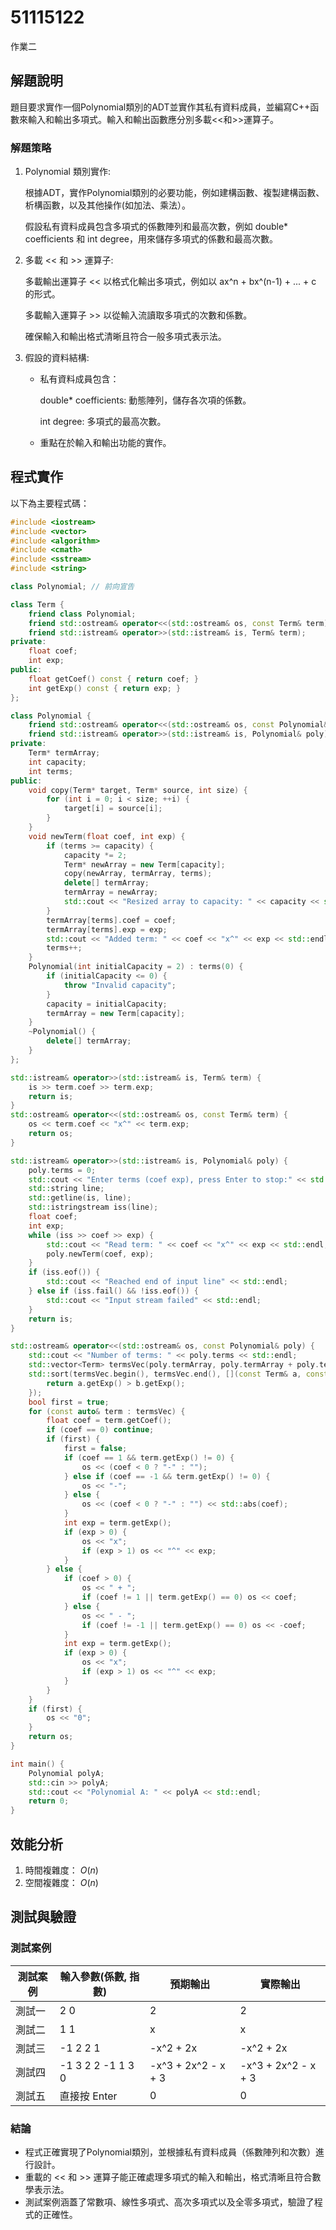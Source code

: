 # 51115122

作業二

## 解題說明

題目要求實作一個Polynomial類別的ADT並實作其私有資料成員，並編寫C++函數來輸入和輸出多項式。輸入和輸出函數應分別多載<<和>>運算子。

### 解題策略

1. Polynomial 類別實作:
   
   根據ADT，實作Polynomial類別的必要功能，例如建構函數、複製建構函數、析構函數，以及其他操作(如加法、乘法）。
    
   假設私有資料成員包含多項式的係數陣列和最高次數，例如 double* coefficients 和 int degree，用來儲存多項式的係數和最高次數。
   
 2. 多載 << 和 >> 運算子:

    多載輸出運算子 << 以格式化輸出多項式，例如以 ax^n + bx^(n-1) + ... + c 的形式。

    多載輸入運算子 >> 以從輸入流讀取多項式的次數和係數。

    確保輸入和輸出格式清晰且符合一般多項式表示法。

3. 假設的資料結構:
   
   - 私有資料成員包含：
     
       double* coefficients: 動態陣列，儲存各次項的係數。
     
       int degree: 多項式的最高次數。
   - 重點在於輸入和輸出功能的實作。

## 程式實作

以下為主要程式碼：

```cpp
#include <iostream>
#include <vector>
#include <algorithm>
#include <cmath>
#include <sstream>
#include <string>

class Polynomial; // 前向宣告

class Term {
    friend class Polynomial;
    friend std::ostream& operator<<(std::ostream& os, const Term& term);
    friend std::istream& operator>>(std::istream& is, Term& term);
private:
    float coef;
    int exp;
public:
    float getCoef() const { return coef; }
    int getExp() const { return exp; }
};

class Polynomial {
    friend std::ostream& operator<<(std::ostream& os, const Polynomial& poly);
    friend std::istream& operator>>(std::istream& is, Polynomial& poly);
private:
    Term* termArray;
    int capacity;
    int terms;
public:
    void copy(Term* target, Term* source, int size) {
        for (int i = 0; i < size; ++i) {
            target[i] = source[i];
        }
    }
    void newTerm(float coef, int exp) {
        if (terms >= capacity) {
            capacity *= 2;
            Term* newArray = new Term[capacity];
            copy(newArray, termArray, terms);
            delete[] termArray;
            termArray = newArray;
            std::cout << "Resized array to capacity: " << capacity << std::endl;
        }
        termArray[terms].coef = coef;
        termArray[terms].exp = exp;
        std::cout << "Added term: " << coef << "x^" << exp << std::endl;
        terms++;
    }
    Polynomial(int initialCapacity = 2) : terms(0) {
        if (initialCapacity <= 0) {
            throw "Invalid capacity";
        }
        capacity = initialCapacity;
        termArray = new Term[capacity];
    }
    ~Polynomial() {
        delete[] termArray;
    }
};

std::istream& operator>>(std::istream& is, Term& term) {
    is >> term.coef >> term.exp;
    return is;
}
std::ostream& operator<<(std::ostream& os, const Term& term) {
    os << term.coef << "x^" << term.exp;
    return os;
}

std::istream& operator>>(std::istream& is, Polynomial& poly) {
    poly.terms = 0;
    std::cout << "Enter terms (coef exp), press Enter to stop:" << std::endl;
    std::string line;
    std::getline(is, line);
    std::istringstream iss(line);
    float coef;
    int exp;
    while (iss >> coef >> exp) {
        std::cout << "Read term: " << coef << "x^" << exp << std::endl;
        poly.newTerm(coef, exp);
    }
    if (iss.eof()) {
        std::cout << "Reached end of input line" << std::endl;
    } else if (iss.fail() && !iss.eof()) {
        std::cout << "Input stream failed" << std::endl;
    }
    return is;
}

std::ostream& operator<<(std::ostream& os, const Polynomial& poly) {
    std::cout << "Number of terms: " << poly.terms << std::endl;
    std::vector<Term> termsVec(poly.termArray, poly.termArray + poly.terms);
    std::sort(termsVec.begin(), termsVec.end(), [](const Term& a, const Term& b) {
        return a.getExp() > b.getExp();
    });
    bool first = true;
    for (const auto& term : termsVec) {
        float coef = term.getCoef();
        if (coef == 0) continue;
        if (first) {
            first = false;
            if (coef == 1 && term.getExp() != 0) {
                os << (coef < 0 ? "-" : "");
            } else if (coef == -1 && term.getExp() != 0) {
                os << "-";
            } else {
                os << (coef < 0 ? "-" : "") << std::abs(coef);
            }
            int exp = term.getExp();
            if (exp > 0) {
                os << "x";
                if (exp > 1) os << "^" << exp;
            }
        } else {
            if (coef > 0) {
                os << " + ";
                if (coef != 1 || term.getExp() == 0) os << coef;
            } else {
                os << " - ";
                if (coef != -1 || term.getExp() == 0) os << -coef;
            }
            int exp = term.getExp();
            if (exp > 0) {
                os << "x";
                if (exp > 1) os << "^" << exp;
            }
        }
    }
    if (first) {
        os << "0";
    }
    return os;
}

int main() {
    Polynomial polyA;
    std::cin >> polyA;
    std::cout << "Polynomial A: " << polyA << std::endl;
    return 0;
}
```

## 效能分析

1. 時間複雜度： $O(n)$ 
2. 空間複雜度： $O(n)$ 

## 測試與驗證

### 測試案例

| 測試案例 | 輸入參數(係數, 指數) | 預期輸出 | 實際輸出 |
|----------|--------------|----------|----------|
| 測試一   | 2  0          | 2            | 2            |
| 測試二   | 1  1      | x           | x           |
| 測試三   | -1  2  2  1     | -x^2 + 2x    | -x^2 + 2x     |
| 測試四   | -1 3 2 2 -1 1 3 0  | -x^3 + 2x^2 - x + 3 | -x^3 + 2x^2 - x + 3 |
| 測試五   | 直接按 Enter     | 0            | 0            |

### 結論
- 程式正確實現了Polynomial類別，並根據私有資料成員（係數陣列和次數）進行設計。
- 重載的 << 和 >> 運算子能正確處理多項式的輸入和輸出，格式清晰且符合數學表示法。
- 測試案例涵蓋了常數項、線性多項式、高次多項式以及全零多項式，驗證了程式的正確性。


